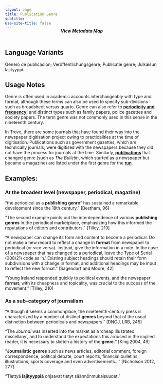 ```yaml
---
layout: page
title: Publication Genre
subtitle:  
use-site-title: false
---
```


<h4 style="text-align:center;font-style:italic;margin-top:-20px;margin-bottom:50px;"><a href="../../maps/publication-genre">View Metadata Map</a></h4>

## Language Variants

Género de publicación; Veröffentlichungsgenre; Publicatie genre;
Julkaisun lajityyppi.

## Usage Notes

Genre is often used in academic accounts interchangeably with
type and format, although these terms can also be used to
specify sub-divisions such as broadsheet versus quarto. Genre can
also refer to [**periodicity and frequency**](publication-frequency.md), and distinct types such
as family papers, police gazettes and society papers. The term genre
was not commonly used in this sense in the nineteenth century.

In Trove, there are some journals that have found their way into the
newspaper digitisation project owing to practicalities at the time of
digitisation. Publications such as government gazettes, which are
technically journals, were digitised with the newspapers because they
did not have the process for journals at the time. Similarly,
[**publications**](../newspaper-title) that changed genre (such as *The Bulletin*, which
started as a newspaper but became a magazine) are listed under the first
genre for the [**run**](../publication-date-range).

## Examples:

### At the broadest level (newspaper, periodical, magazine)

“the periodical as a **publishing** **genre**“ has sustained a
    remarkable development since the 18th century.” \[Beetham, 96\]

“The second example points out the interdependence of various
    **publishing genres** in the periodical marketplace, emphasizing how
    this informed the reputations of editors and contributors.”
    \[Tilley, 210\]

“A newspaper can change its form and content to become a periodical.
    Do not make a new record to reflect a change in **format** from
    newspaper to periodical (or vice versa). Instead, give the
    information in a note. In the case of a newspaper that has changed
    to a periodical, leave the Type of Serial (008/21) code as ‘n.’
    Existing subject headings should retain their form subdivisions with
    a change in format, and additional headings may be input to reflect
    the new format.” \[Sagendorf and Moore, 42\]

“Young Ireland responded quickly to political events, and the
    newspaper **format**, with its cheapness and topicality, was crucial
    to the success of the movement.” \[Tilley, 210\]

### As a sub-category of journalism

“Although it seems a commonplace, the nineteenth-century press is
    characterized by a number of distinct **genres** beyond that of the
    usual distinction between periodicals and newspapers.” \[DNCJ, LRB,
    245\]

“The *Journal* was inserted into the market as a ‘cheap illustrated
    miscellany’, and to understand the expectations this aroused in the
    implied reader, it is necessary to sketch a history of the
    **genre**.“ \[King 2004, 49\]

“**Journalistic genres** such as news articles, editorial comment,
    foreign correspondence, political debate, court reports, financial
    bulletins, illustrations, sports coverage and even advertisements…”
    \[Nicholson 2012, 277\]

“Tiettyä **lajityyppiä** ohjaavat tietyt säännönmukaisuudet.”

